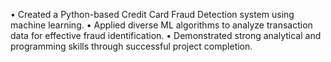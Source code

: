 • Created a Python-based Credit Card Fraud Detection system using machine learning.
• Applied diverse ML algorithms to analyze transaction data for effective fraud identification.
• Demonstrated strong analytical and programming skills through successful project completion.
